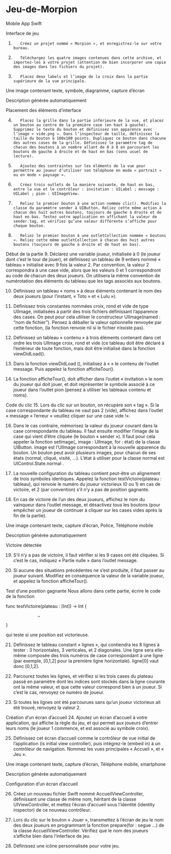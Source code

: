 # Jeu-de-Morpion
Mobile App Swift 
 

Interface de jeu
1.        Créez un projet nommé « Morpion », et enregistrez-le sur votre bureau.

2.        Téléchargez les quatre images contenues dans cette archive, et importez-les à votre projet (attention de bien incorporer une copie des images dans les fichiers du projet).

3.        Placez deux labels et l’image de la croix dans la partie supérieure de la vue principale.

Une image contenant texte, symbole, diagramme, capture d’écran

Description générée automatiquement

Placement des éléments d’interface

 

4.        Placez la grille dans la partie inférieure de la vue, et placez un bouton au centre de la première case (en haut à gauche). Supprimez le texte du bouton et définissez son apparence avec l’image « vide.png ». Dans l’inspecteur de taille, définissez la taille du bouton à 100x100 points. Dupliquez ce bouton dans chacune des autres cases de la grille. Définissez le paramètre tag de chacun des boutons à un nombre allant de 0 à 8 en parcourant les boutons de gauche à droite et de haut en bas (sens usuel de lecture).

5.        Ajoutez des contraintes sur les éléments de la vue pour permettre au joueur d’utiliser son téléphone en mode « portrait » ou en mode « paysage ».

6.        Créez trois outlets de la manière suivante, de haut en bas, entre la vue et le contrôleur : invitation : UILabel ; message : UILabel ; pion : UIImageView.

7.        Reliez le premier bouton à une action nommée clic(). Modifiez la classe du paramètre sender à UIButton. Reliez cette même action à chacun des huit autres boutons, toujours de gauche à droite et de haut en bas. Testez votre application en affichant la valeur de sender.tag, et vérifiez qu’une valeur différente s’affiche pour chaque bouton.

8.        Reliez le premier bouton à une outletCollection nommée « boutons ». Reliez cette même outletCollection à chacun des huit autres boutons (toujours de gauche à droite et de haut en bas).

Début de la partie
9.        Déclarez une variable joueur, initialisée à 0 (le joueur dont c’est le tour de jouer), et définissez un tableau de 9 entiers nommé « tableau » initialisé avec 9 fois la valeur 2. Par convention, la valeur 2 correspondra à une case vide, alors que les valeurs 0 et 1 correspondront au code de chacun des deux joueurs. On utilisera la même convention de numérotation des éléments du tableau que les tags associés aux boutons.

10.  Définissez un tableau « noms » à deux éléments contenant le nom des deux joueurs (pour l’instant, « Toto » et « Lulu »).

11.  Définissez trois constantes nommées croix, rond et vide de type UIImage, initialisées à partir des trois fichiers définissant l’apparence des cases. On peut pour cela utiliser le constructeur UIImage(named : “nom de fichier”). Pensez à déballer la valeur optionnelle renvoyée par cette fonction, (la fonction renvoie nil si le fichier n’existe pas).

12.  Définissez un tableau « contenu » à trois éléments contenant dans cet ordre les trois UIImage croix, rond et vide (ce tableau doit être déclaré à l’extérieur de toute fonction, mais doit être initialisé dans la fonction viewDidLoad().

13.  Dans la fonction viewDidLoad (), initialisez à « » le contenu de l’outlet message. Puis appelez la fonction afficheTour().

14.  La fonction afficheTour(), doit afficher dans l’outlet « invitation » le nom du joueur qui doit jouer, et doit représenter le symbole associé à ce joueur dans l’outlet pion (pensez à utiliser les tableaux contenu et noms).

Code du clic
15.  Lors du clic sur un bouton, on récupère son « tag ». Si la case correspondante du tableau ne vaut pas 2 (vide), affichez dans l’outlet « message » l’erreur « veuillez cliquer sur une case vide !».

16.  Dans le cas contraire, mémorisez la valeur du joueur courant dans la case correspondante du tableau. Il faut ensuite modifier l’image de la case qui vient d’être cliquée (le bouton « sender »). Il faut pour cela appeler la fonction setImage(_ image : UIImage, for : état) de la classe UIButton. image est l’UIImage correspondant à la nouvelle apparence du bouton. Un bouton peut avoir plusieurs images, pour chacun de ses états (normal, cliqué, visité, …). L’état à utiliser pour la classe normal est UIControl.State.normal .

17.  La nouvelle configuration du tableau contient peut-être un alignement de trois symboles identiques. Appelez la fonction testVictoire(plateau : tableau), qui renvoie le numéro du joueur victorieux (0 ou 1) en cas de victoire, et 2 (par convention) s’il n’y a pas de position gagnante.

18.  En cas de victoire de l’un des deux joueurs, affichez le nom du vainqueur dans l’outlet message, et désactivez tous les boutons (pour empêcher un joueur de continuer à cliquer sur les cases vides après la fin de la partie).

Une image contenant texte, capture d’écran, Police, Téléphone mobile

Description générée automatiquement

Victoire détectée

 

19.  S’il n’y a pas de victoire, il faut vérifier si les 9 cases ont été cliquées. Si c’est le cas, indiquez « Partie nulle » dans l’outlet message.

20.  Si aucune des situations précédentes ne s’est produite, il faut passer au joueur suivant. Modifiez en conséquence la valeur de la variable joueur, et appelez la fonction afficheTour().

Test d’une position gagnante
Nous allons dans cette partie, écrire le code de la fonction

func testVictoire(plateau : [Int]) -> Int {

                  …

}

qui teste si une position est victorieuse.

21.  Définissez le tableau constant « lignes », qui contiendra les 8 lignes à tester : 3 horizontales, 3 verticales, et 2 diagonales. Une ligne sera elle-même composée des trois numéros de case correspondant à une ligne (par exemple, [0,1,2] pour la première ligne horizontale). ligne[0] vaut donc [0,1,2].

22.  Parcourez toutes les lignes, et vérifiez si les trois cases du plateau passé en paramètre dont les indices sont stockés dans la ligne courante ont la même valeur, et que cette valeur correspond bien à un joueur. Si c’est le cas, renvoyez ce numéro de joueur.

23.  Si toutes les lignes ont été parcourues sans qu’un joueur victorieux ait été trouvé, renvoyez la valeur 2.

Création d’un écran d’accueil
24.  Ajoutez un écran d’accueil à votre application, qui affiche la règle du jeu, et qui permet aux joueurs d’entrer leurs noms (le joueur 1 commence, et est associé au symbole croix).

25.  Définissez cet écran d’accueil comme le contrôleur de vue initial de l’application (is initial view controller), puis intégrez-le (embed in) à un contrôleur de navigation. Nommez les vues principales « Accueil », et « Jeu ».

Une image contenant texte, capture d’écran, Téléphone mobile, smartphone

Description générée automatiquement

Configuration d’un écran d’accueil

 

26.  Créez un nouveau fichier Swift nommé AccueilViewController, définissant une classe de même nom, héritant de la classe UIViewController, et mettez l’écran d’accueil sous l’identité (identity inspector) de ce nouveau contrôleur.

27.  Lors du clic sur le bouton « Jouer », transmettez à l’écran de jeu le nom des deux joueurs en programmant la fonction prepare(for : segue …) de la classe AccueilViewController. Vérifiez que le nom des joueurs s’affiche bien dans l’interface de jeu.

28.  Définissez une icône personnalisée pour votre jeu.
